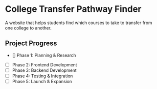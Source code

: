 # College Transfer Pathway Finder
A website that helps students find which courses to take to transfer from one college to another.

## Project Progress
- [] Phase 1: Planning & Research 
- [ ] Phase 2: Frontend Development
- [ ] Phase 3: Backend Development
- [ ] Phase 4: Testing & Integration
- [ ] Phase 5: Launch & Expansion
